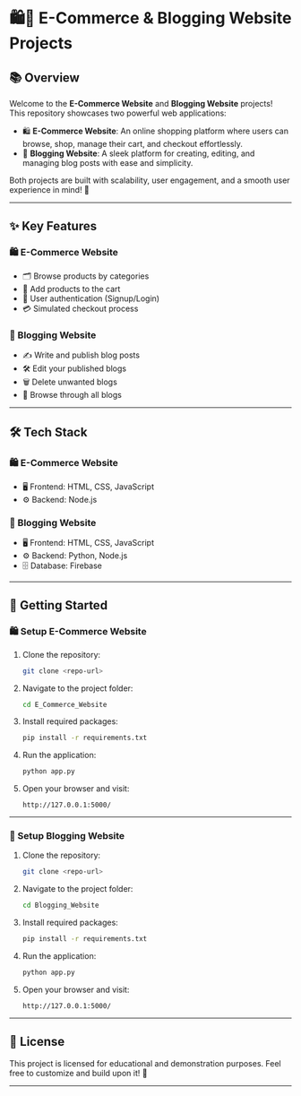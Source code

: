 # 🛍️📝 E-Commerce & Blogging Website Projects

## 📚 Overview
Welcome to the **E-Commerce Website** and **Blogging Website** projects!  
This repository showcases two powerful web applications:

- 🛍️ **E-Commerce Website**: An online shopping platform where users can browse, shop, manage their cart, and checkout effortlessly.  
- 📝 **Blogging Website**: A sleek platform for creating, editing, and managing blog posts with ease and simplicity.

Both projects are built with scalability, user engagement, and a smooth user experience in mind! 🚀

---

## ✨ Key Features

### 🛍️ E-Commerce Website
- 🗂️ Browse products by categories
- 🛒 Add products to the cart
- 🔐 User authentication (Signup/Login)
- 💳 Simulated checkout process

### 📝 Blogging Website
- ✍️ Write and publish blog posts
- 🛠️ Edit your published blogs
- 🗑️ Delete unwanted blogs
- 📜 Browse through all blogs

---

## 🛠 Tech Stack

### 🛍️ E-Commerce Website
- 🖥️ Frontend: HTML, CSS, JavaScript
- ⚙️ Backend: Node.js

### 📝 Blogging Website
- 🖥️ Frontend: HTML, CSS, JavaScript
- ⚙️ Backend: Python, Node.js
- 🗄️ Database: Firebase

---

## 🚀 Getting Started

### 🛍️ Setup E-Commerce Website

1. Clone the repository:
   ```bash
   git clone <repo-url>
   ```
2. Navigate to the project folder:
   ```bash
   cd E_Commerce_Website
   ```
3. Install required packages:
   ```bash
   pip install -r requirements.txt
   ```
4. Run the application:
   ```bash
   python app.py
   ```
5. Open your browser and visit:
   ```
   http://127.0.0.1:5000/
   ```

---

### 📝 Setup Blogging Website

1. Clone the repository:
   ```bash
   git clone <repo-url>
   ```
2. Navigate to the project folder:
   ```bash
   cd Blogging_Website
   ```
3. Install required packages:
   ```bash
   pip install -r requirements.txt
   ```
4. Run the application:
   ```bash
   python app.py
   ```
5. Open your browser and visit:
   ```
   http://127.0.0.1:5000/
   ```

---

## 📄 License
This project is licensed for educational and demonstration purposes. Feel free to customize and build upon it! 🎉

---
